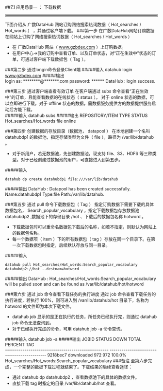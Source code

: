  ##7.1 应用场景一 ： 下载数据
<hr style=" border:4px solid #A9A9A9;" />
下面介绍从 广数DataHub 网站订购网络搜索热词数据（ Hot_searches / Hot_words ） ，并通过客户端下载。
###第一步 在广数DataHub网站订购数据
在网站上订购了网络搜索热词数据（ Hot_searches / Hot_words ）  

* 在 广数DataHub 网站（ www.gzbdex.com ）上订购数据。
* 在用户中心->我的订购中查看订单、以及订单状态，对“正在生效中”状态的订单，可通过客户端下载数据包（ Tag ）。   


###第二步 通过longin命令登录Client端
#####输入
	datahub login www.gzbdex.com
#####输出	  
	login as: ********@*******.com
	password: ******
	DataHub : login success.
  
###第三步 通过客户端查看有效订单
在客户端通过 subs 命令查看“正在生效中”的订单，且能查看数据的在线状态（ status ）。  对于 online 状态的数据，可以立即进行下载，对于 offline 状态的数据，需数据服务提供方的数据提供服务启动后方能下载。  
#####输入
	datahub subs
#####输出
  	 REPOSITORY/ITEM         TYPE        STATUS     
  	 Hot_searches/Hot_words  file        online   

###第四步 创建数据的存放目录（数据池， datapool ）
在本地创建一个名叫 datahubdp1 的数据池，指定存储类型为文件（ file ），路径为 /var/lib/datahub 。 

* 对于新用户，若无数据池，先创建数据池，现支持 file、S3、HDFS 等三种类型。对于已经创建过数据池的用户，可直接进入到第五步。  


#####输入  

	datahub dp create datahubdp1 file:///var/lib/datahub
#####输出
	DataHub : Datapool has been created successfully. 	Name:datahubdp1 Type:file Path:/var/lib/datahub.  
	  
###第五步 通过 pull 命令下载数据包（ Tag ）
指定订购数据下需要下载的具体数据包名， Search_popular_vocabulary ，指定下载数据包存放数据池 datahubdp2 ,数据池下的存储目录 /hot 、下载后的数据包名称 hotword 。 

* 下载数据包时可以重命名数据包下载后的名称，如若不指定，则默认为网站上的数据包名称。
* 每一个数据项（ item ）下的所有数据包（ tag ）存放在同一个目录下。在第一次下载数据包时指定，后续默认存放与同一目录。  


#####输入  

	datahub pull Hot_searches/Hot_words:Search_popular_vocabulary datahubdp2://hot --destnam=hotword
#####输出
	DataHub : Hot_searches/Hot_words:Search_popular_vocabulary will be pulled soon and can be found as /var/lib/datahub/hot/hotword 

###第六步  通过 job 命令查看下载任务的执行进度
通过 job 命令查看下载任务的执行进度，若执行 100%，则可进入到 /var/lib/datahub/hot 目录下，名称为 hotword 的文件即为本次下载文件。  

* datahub job 显示的是正在执行的任务，所任务已经执行完，则通过 datahub job 命令无法查询到。
* 对于已经执行完成的命令，可用 datahub job -a 命令查询。  

#####输入
	datahub job -a
#####输出
	JOBID   STATUS              	DOWN      	TOTAL     	PERCENT   	TAG       
	-----------------------------------------------------	---------------------------------------------
	9218bec7	downloaded          	972       	972       	100.0%	Hot_searches/Hot_words:Search_popular_vocabulary
###备注
至第六步完成，一个完整的数据下载过程就结束了。下载结果的后续查看途径：  

* 通过 datahub dp datahubdp2 ，查看数据池下的具体的数据文件。  
* 直接下载 tag 时指定的目录 /var/lib/datahub/hot 查看。